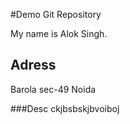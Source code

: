 #Demo Git Repository

My name is Alok Singh.

## Adress
 Barola sec-49 Noida

###Desc
ckjbsbskjbvoiboj